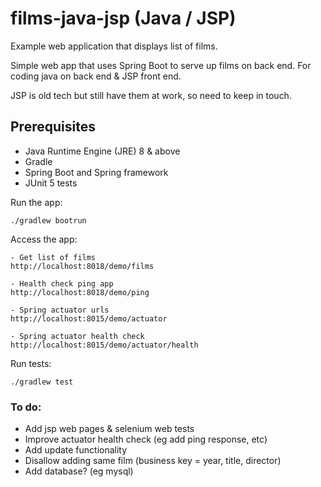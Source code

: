 # films-java-jsp (Java / JSP)

Example web application that displays list of films.

Simple web app that uses Spring Boot to serve up films on back end.  For coding java on back end & JSP front end.

JSP is old tech but still have them at work, so need to keep in touch.

## Prerequisites
* Java Runtime Engine (JRE) 8 & above
* Gradle
* Spring Boot and Spring framework
* JUnit 5 tests

Run the app:
```
./gradlew bootrun
```

Access the app:
```
- Get list of films
http://localhost:8018/demo/films

- Health check ping app
http://localhost:8018/demo/ping

- Spring actuator urls
http://localhost:8015/demo/actuator

- Spring actuator health check
http://localhost:8015/demo/actuator/health 
```

Run tests:
```
./gradlew test
```

### To do:
* Add jsp web pages & selenium web tests
* Improve actuator health check (eg add ping response, etc)
* Add update functionality
* Disallow adding same film (business key = year, title, director)
* Add database? (eg mysql)